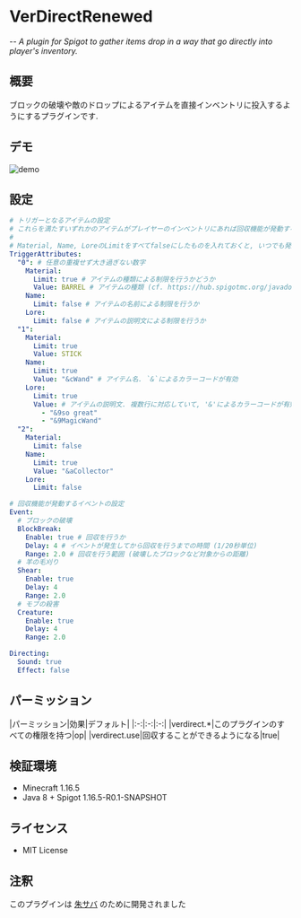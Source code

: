 # VerDirectRenewed

-- _A plugin for Spigot to gather items drop in a way that go directly into player's inventory._

## 概要

ブロックの破壊や敵のドロップによるアイテムを直接インベントリに投入するようにするプラグインです.

## デモ

![demo](https://raw.githubusercontent.com/blackbracken/VerDirectRenewed/master/demo.gif)

## 設定

```yaml
# トリガーとなるアイテムの設定
# これらを満たすいずれかのアイテムがプレイヤーのインベントリにあれば回収機能が発動する
# 
# Material, Name, LoreのLimitをすべてfalseにしたものを入れておくと, いつでも発動するようになる
TriggerAttributes:
  "0": # 任意の重複せず大き過ぎない数字
    Material:
      Limit: true # アイテムの種類による制限を行うかどうか
      Value: BARREL # アイテムの種類 (cf. https://hub.spigotmc.org/javadocs/bukkit/org/bukkit/Material.html)
    Name:
      Limit: false # アイテムの名前による制限を行うか
    Lore:
      Limit: false # アイテムの説明文による制限を行うか
  "1":
    Material:
      Limit: true
      Value: STICK
    Name:
      Limit: true
      Value: "&cWand" # アイテム名. `&`によるカラーコードが有効
    Lore:
      Limit: true
      Value: # アイテムの説明文. 複数行に対応していて, '&'によるカラーコードが有効
        - "&9so great"
        - "&9MagicWand"
  "2":
    Material:
      Limit: false
    Name:
      Limit: true
      Value: "&aCollector"
    Lore:
      Limit: false

# 回収機能が発動するイベントの設定
Event:
  # ブロックの破壊
  BlockBreak:
    Enable: true # 回収を行うか
    Delay: 4 # イベントが発生してから回収を行うまでの時間 (1/20秒単位)
    Range: 2.0 # 回収を行う範囲 (破壊したブロックなど対象からの距離)
  # 羊の毛刈り
  Shear:
    Enable: true
    Delay: 4
    Range: 2.0
  # モブの殺害
  Creature:
    Enable: true
    Delay: 4
    Range: 2.0

Directing:
  Sound: true
  Effect: false
```

## パーミッション

|パーミッション|効果|デフォルト| |:-:|:-:|:-:| |verdirect.*|このプラグインのすべての権限を持つ|op| |verdirect.use|回収することができるようになる|true|

## 検証環境

* Minecraft 1.16.5
* Java 8 + Spigot 1.16.5-R0.1-SNAPSHOT

## ライセンス

* MIT License

## 注釈

このプラグインは [朱サバ](https://seesaawiki.jp/vermilion/) のために開発されました